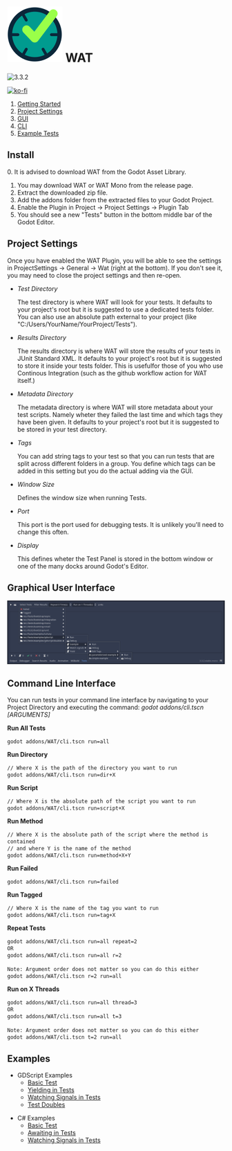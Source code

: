 # ![Icon](./icon.svg) WAT
![3.3.2](https://github.com/CodeDarigan/WAT-GDScript/workflows/%20%20Godot%203.3.2%20%20/badge.svg)

[![ko-fi](https://www.ko-fi.com/img/githubbutton_sm.svg)](https://ko-fi.com/Q5Q51D9K5)

1. [Getting Started](#Install)
2. [Project Settings](#ProjectSettings)
3. [GUI](#GUI)
4. [CLI](#CLI)
5. [Example Tests](#Examples)

## Install
<a name="Install"></a>
0. It is advised to download WAT from the Godot Asset Library.
1. You may download WAT or WAT Mono from the release page.
2. Extract the downloaded zip file.
3. Add the addons folder from the extracted files to your Godot Project.
4. Enable the Plugin in Project -> Project Settings -> Plugin Tab
5. You should see a new "Tests" button in the bottom middle bar of the Godot Editor.

## Project Settings
<a name="ProjectSettings"></a>
Once you have enabled the WAT Plugin, you will be able to see the settings in 
ProjectSettings -> General -> Wat (right at the bottom). If you don't see it, you may
need to close the project settings and then re-open.

- *Test Directory*

    The test directory is where WAT will look for your tests. It defaults to your project's root
    but it is suggested to use a dedicated tests folder. You can also use an absolute path external to your
    project (like "C:/Users/YourName/YourProject/Tests").

- *Results Directory* 

    The results directory is where WAT will store the results of your tests in JUnit Standard XML. It defaults to
    your project's root but it is suggested to store it inside your tests folder. This is usefulfor those of you 
    who use Continous Integration (such as the github workflow action for WAT itself.) 

- *Metadata Directory*

    The metadata directory is where WAT will store metadata about your test scripts. Namely wheter they failed the last time and which tags they have been given. It defaults to your project's root but it is suggested to be stored in your
    test directory.

- *Tags*

    You can add string tags to your test so that you can run tests that are split across different folders in a group. You
    define which tags can be added in this setting but you do the actual adding via the GUI.

- *Window Size*

    Defines the window size when running Tests.

- *Port*

    This port is the port used for debugging tests. It is unlikely you'll need to change this often.

- *Display*

    This defines wheter the Test Panel is stored in the bottom window or one of the many docks around Godot's Editor.

## Graphical User Interface
<a name="GUI"></a>

![Image](/images/gui.png)

## Command Line Interface
<a name="CLI"></a>
You can run tests in your command line interface by navigating to your Project Directory and executing the command:  *godot addons/cli.tscn [ARGUMENTS]*

__Run All Tests__

    godot addons/WAT/cli.tscn run=all

__Run Directory__

    // Where X is the path of the directory you want to run
    godot addons/WAT/cli.tscn run=dir+X

__Run Script__

    // Where X is the absolute path of the script you want to run
    godot addons/WAT/cli.tscn run=script+X

__Run Method__

    // Where X is the absolute path of the script where the method is contained
    // and where Y is the name of the method
    godot addons/WAT/cli.tscn run=method+X+Y

__Run Failed__

    godot addons/WAT/cli.tscn run=failed

__Run Tagged__

    // Where X is the name of the tag you want to run
    godot addons/WAT/cli.tscn run=tag+X

__Repeat Tests__

    godot addons/WAT/cli.tscn run=all repeat=2
    OR
    godot addons/WAT/cli.tscn run=all r=2

    Note: Argument order does not matter so you can do this either
    godot addons/WAT/cli.tscn r=2 run=all

__Run on X Threads__

    godot addons/WAT/cli.tscn run=all thread=3
    OR
    godot addons/WAT/cli.tscn run=all t=3

    Note: Argument order does not matter so you can do this either
    godot addons/WAT/cli.tscn t=2 run=all

## Examples
<a name="GDScriptExamples"></a>
- GDScript Examples
    - [Basic Test](/tests/examples/gdscript/example.test.gd)
    - [Yielding in Tests](/tests/examples/gdscript/yield.test.gd)
    - [Watching Signals in Tests](/test/examples/gdscript/watch_signals.test.gd)
    - [Test Doubles](/test/examples/gd/script/doubles)

<a name="CSharpExamples"></a>
- C# Examples
    - [Basic Test](/tests/examples/csharp/ExampleTest.cs)
    - [Awaiting in Tests](/test/examples/csharp/AwaitTest.cs)
    - [Watching Signals in Tests](/test/examples/csharp/WatchingSignalsTest.cs)









